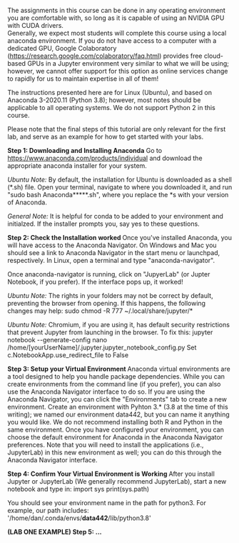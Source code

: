 The assignments in this course can be done in any operating environment you are comfortable with, so long as it is capable of using an NVIDIA GPU with CUDA drivers.  
Generally, we expect most students will complete this course using a local anaconda environment.  If you do not have access to a computer with a dedicated GPU, Google Colaboratory (https://research.google.com/colaboratory/faq.html) provides free cloud-based GPUs in a Jupyter environment very similar to what we will be using; however, we cannot offer support for this option as online services change to rapidly for us to maintain expertise in all of them!

The instructions presented here are for Linux (Ubuntu), and based on Anaconda 3-2020.11 (Python 3.8); however, most notes should be applicable to all operating systems.  We do not support Python 2 in this course.

Please note that the final steps of this tutorial are only relevant for the first lab, and serve as an example for how to get started with your labs.

<b>Step 1: Downloading and Installing Anaconda</b>
Go to https://www.anaconda.com/products/individual and download the appropriate anaconda installer for your system.

<i>Ubuntu Note:</i> By default, the installation for Ubuntu is downloaded as a shell (*.sh) file.  Open your terminal, navigate to where you downloaded it, and run "sudo bash Anaconda*****.sh", where you replace the *s with your version of Anaconda.

<i> General Note:</i> It is helpful for conda to be added to your environment and initialzed.  If the installer prompts you, say yes to these questions.

<b> Step 2: Check the Installation worked </b>
Once you've installed Anaconda, you will have access to the Anaconda Navigator.  On Windows and Mac you should see a link to Anaconda Navigator in the start menu or launchpad, respectively.  In Linux, open a terminal and type "anaconda-navigator".

Once anaconda-navigator is running, click on "JupyerLab" (or Jupter Notebook, if you prefer).  If the interface pops up, it worked!

<i>Ubuntu Note:</i> The rights in your folders may not be correct by default, preventing the browser from opening.  If this happens, the following changes may help:
sudo chmod -R 777 ~/.local/share/jupyter/*

<i>Ubuntu Note:</i> Chromium, if you are using it, has default security restrictions that prevent Jupyter from launching in the browser.  To fix this:
jupyter notebook --generate-config
nano /home/[yourUserName]/.jupyter.jupyter_notebook_config.py
Set c.NotebookApp.use_redirect_file to False


<b> Step 3: Setup your Virtual Environment </b>
Anaconda virtual environments are a tool designed to help you handle package dependencies.  While you can create environments from the command line (if you prefer), you can also use the Anaconda Navigator interface to do so.  If you are using the Anaconda Navigator, you can click the "Environments" tab to create a new environment.  Create an environment with Pyhton 3.* (3.8 at the time of this writing); we named our environment data442, but you can name it anything you would like.  We do not recommend installing both R and Python in the same environment.  Once you have configured your environment, you can choose the default environment for Anaconda in the Anaconda Navigator preferences. Note that you will need to install the applications (i.e., JupyterLab) in this new environment as well; you can do this through the Anaconda Navigator interface.

<b> Step 4: Confirm Your Virtual Environment is Working </b>
After you install Jupyter or JupyterLab (We generally recommend JupyterLab), start a new notebook and type in:
import sys
print(sys.path)

You should see your environment name in the path for python3.  For example, our path includes:
'/home/dan/.conda/envs/<b>data442</b>/lib/python3.8'


<b> (LAB ONE EXAMPLE) Step 5: ... </b>




